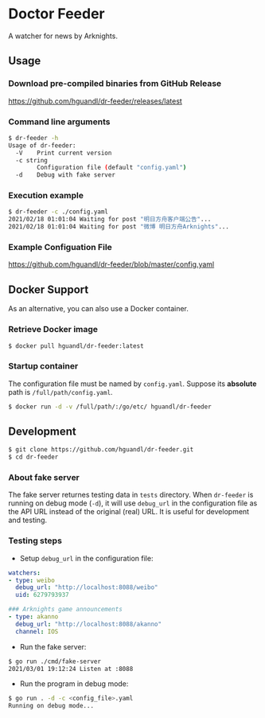 # Doctor Feeder

A watcher for news by Arknights.

## Usage

### Download pre-compiled binaries from GitHub Release

<https://github.com/hguandl/dr-feeder/releases/latest>

### Command line arguments

```bash
$ dr-feeder -h
Usage of dr-feeder:
  -V    Print current version
  -c string
        Configuration file (default "config.yaml")
  -d    Debug with fake server
```

### Execution example

```bash
$ dr-feeder -c ./config.yaml
2021/02/18 01:01:04 Waiting for post "明日方舟客户端公告"...
2021/02/18 01:01:04 Waiting for post "微博 明日方舟Arknights"...
```

### Example Configuation File

<https://github.com/hguandl/dr-feeder/blob/master/config.yaml>

## Docker Support

As an alternative, you can also use a Docker container.

### Retrieve Docker image
```bash
$ docker pull hguandl/dr-feeder:latest
```

### Startup container

The configuration file must be named by `config.yaml`. Suppose its **absolute** path is `/full/path/config.yaml`.

```bash
$ docker run -d -v /full/path/:/go/etc/ hguandl/dr-feeder
```

## Development

```bash
$ git clone https://github.com/hguandl/dr-feeder.git
$ cd dr-feeder
```

### About fake server

The fake server returnes testing data in `tests` directory. When `dr-feeder` is running on debug mode (`-d`), it will use `debug_url` in the configuration file as the API URL instead of the original (real) URL. It is useful for development and testing.

### Testing steps

* Setup `debug_url` in the configuration file:
```yaml
watchers:
- type: weibo
  debug_url: "http://localhost:8088/weibo"
  uid: 6279793937

### Arknights game announcements
- type: akanno
  debug_url: "http://localhost:8088/akanno"
  channel: IOS
```

* Run the fake server:
```bash
$ go run ./cmd/fake-server
2021/03/01 19:12:24 Listen at :8088

```

* Run the program in debug mode:
```bash
$ go run . -d -c <config_file>.yaml
Running on debug mode...

```
